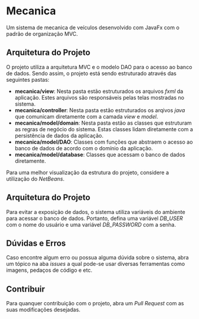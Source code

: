 # Mecanica
Um sistema de mecanica de veículos desenvolvido com JavaFx com o padrão de organização MVC.

## Arquitetura do Projeto
O projeto utiliza a arquitetura MVC e o modelo DAO para o acesso ao banco de dados. Sendo assim, o projeto está sendo estruturado através das seguintes pastas:
 - **mecanica/view**: Nesta pasta estão estruturados os arquivos *fxml* da aplicação. Estes arquivos são responsáveis pelas telas mostradas no sistema.
 - **mecanica/controller**: Nesta pasta estão estruturados os arqivos *java* que comunicam diretamente com a camada *view* e *model*.
 - **mecanica/model/domain**: Nesta pasta estão as classes que estruturam as regras de negócio do sistema. Estas classes lidam diretamente com a persistência de dados da aplicação.
 - **mecanica/model/DAO**: Classes com funções que abstraem o acesso ao banco de dados de acordo com o domínio da aplicação.
 - **mecanica/model/database**: Classes que acessam o banco de dados diretamente.

Para uma melhor visualização da estrutura do projeto, considere a utilização do *NetBeans*.

## Arquitetura do Projeto
Para evitar a exposição de dados, o sistema utiliza variáveis do ambiente para acessar o banco de dados. Portanto, defina uma variável *DB_USER* com o nome do usuário e uma variável *DB_PASSWORD* com a senha.

## Dúvidas e Erros
Caso encontre algum erro ou possua alguma dúvida sobre o sistema, abra um tópico na aba *issues* a qual pode-se usar diversas ferramentas como imagens, pedaços de código e etc.

## Contribuir
Para quanquer contribuição com o projeto, abra um *Pull Request* com as suas modificações desejadas.

